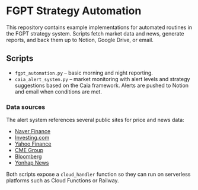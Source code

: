# FGPT Strategy Automation

This repository contains example implementations for automated routines in the FGPT strategy system. Scripts fetch market data and news, generate reports, and back them up to Notion, Google Drive, or email.

## Scripts

- `fgpt_automation.py` – basic morning and night reporting.
- `caia_alert_system.py` – market monitoring with alert levels and strategy suggestions based on the Caia framework. Alerts are pushed to Notion and email when conditions are met.

### Data sources

The alert system references several public sites for price and news data:

- [Naver Finance](https://finance.naver.com/)
- [Investing.com](https://www.investing.com/)
- [Yahoo Finance](https://finance.yahoo.com/)
- [CME Group](https://www.cmegroup.com/)
- [Bloomberg](https://www.bloomberg.com/)
- [Yonhap News](https://www.yna.co.kr/)

Both scripts expose a `cloud_handler` function so they can run on serverless platforms such as Cloud Functions or Railway.
